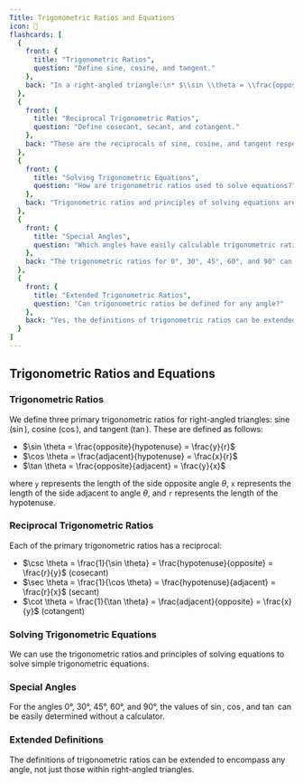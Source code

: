 ```yaml
---
Title: Trigonometric Ratios and Equations
icon: 📐
flashcards: [
  {
    front: {
      title: "Trigonometric Ratios",
      question: "Define sine, cosine, and tangent."
    },
    back: "In a right-angled triangle:\n* $\\sin \\theta = \\frac{opposite}{hypotenuse} = \\frac{y}{r}$\n* $\\cos \\theta = \\frac{adjacent}{hypotenuse} = \\frac{x}{r}$\n* $\\tan \\theta = \\frac{opposite}{adjacent} = \\frac{y}{x}$"
  },
  {
    front: {
      title: "Reciprocal Trigonometric Ratios",
      question: "Define cosecant, secant, and cotangent."
    },
    back: "These are the reciprocals of sine, cosine, and tangent respectively:\n* $\\csc \\theta = \\frac{hypotenuse}{opposite} = \\frac{r}{y}$\n* $\\sec \\theta = \\frac{hypotenuse}{adjacent} = \\frac{r}{x}$\n* $\\cot \\theta = \\frac{adjacent}{opposite} = \\frac{x}{y}$"
  },
  {
    front: {
      title: "Solving Trigonometric Equations",
      question: "How are trigonometric ratios used to solve equations?"
    },
    back: "Trigonometric ratios and principles of solving equations are combined to solve simple trigonometric equations."
  },
  {
    front: {
      title: "Special Angles",
      question: "Which angles have easily calculable trigonometric ratios?"
    },
    back: "The trigonometric ratios for 0°, 30°, 45°, 60°, and 90° can be easily calculated without a calculator."
  },
  {
    front: {
      title: "Extended Trigonometric Ratios",
      question: "Can trigonometric ratios be defined for any angle?"
    },
    back: "Yes, the definitions of trigonometric ratios can be extended to apply to any angle."
  }
]
---
```


## Trigonometric Ratios and Equations

### Trigonometric Ratios

We define three primary trigonometric ratios for right-angled triangles: sine ($\sin$), cosine ($\cos$), and tangent ($\tan$).  These are defined as follows:

* $\sin \theta = \frac{opposite}{hypotenuse} = \frac{y}{r}$
* $\cos \theta = \frac{adjacent}{hypotenuse} = \frac{x}{r}$
* $\tan \theta = \frac{opposite}{adjacent} = \frac{y}{x}$

where  `y` represents the length of the side opposite angle $\theta$, `x` represents the length of the side adjacent to angle $\theta$, and `r` represents the length of the hypotenuse.


### Reciprocal Trigonometric Ratios

Each of the primary trigonometric ratios has a reciprocal:

* $\csc \theta = \frac{1}{\sin \theta} = \frac{hypotenuse}{opposite} = \frac{r}{y}$ (cosecant)
* $\sec \theta = \frac{1}{\cos \theta} = \frac{hypotenuse}{adjacent} = \frac{r}{x}$ (secant)
* $\cot \theta = \frac{1}{\tan \theta} = \frac{adjacent}{opposite} = \frac{x}{y}$ (cotangent)


### Solving Trigonometric Equations

We can use the trigonometric ratios and principles of solving equations to solve simple trigonometric equations.


### Special Angles

For the angles 0°, 30°, 45°, 60°, and 90°, the values of $\sin$, $\cos$, and $\tan$ can be easily determined without a calculator.


### Extended Definitions

The definitions of trigonometric ratios can be extended to encompass any angle, not just those within right-angled triangles.
